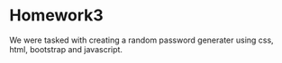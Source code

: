 # Homework3

We were tasked with creating a random password generater using css, html, bootstrap and javascript.
